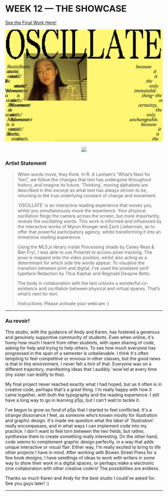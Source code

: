 # WEEK 12 — THE SHOWCASE

[See the Final Work Here!](http://jackieliiu.github.io/CODEWORDS/Week12/OSCILLATE_Final/)


<img src="Oscillate_Still.jpg">
<p align="center"><img src="OscillateSquare.gif"></p>

### Artist Statement

>When words move, they think. In R. A Lanham’s “What’s Next for Text”, we follow the changes that text has undergone throughout history, and imagine its future. ‘Thinking’, moving alphabets are described in this excerpt as what text has always striven to be, returning to the true underlying constant of change and movement.
> 
>‘OSCILLATE’ is an interactive reading experience that moves you, whilst you simultaneously move the experience. Your physical oscillation flings the camera across the screen, but more importantly, reveals the oscillating words. This work is informed and influenced by the interactive works of Myron Krueger and Zach Lieberman, as to offer that powerful participatory agency, whilst transforming it into an immersive reading experience. 
> 
>Using the ML5.js library inside Processing (made by Casey Reas & Ben Fry), I was able to use Posenet to access pose-tracking. The pose is mapped onto the video position, whilst also acting as a determinant for which side the words appear. To visualise the transition between print and digital, I’ve used the pixelated serif typeface Redaction by Titus Kaphar and Reginald Dwayne Betts.
>
>The body in collaboration with the text unlocks a wonderful co-existence and oscillation between physical and virtual spaces. That’s what’s next for text.
>
>Instructions: Please activate your webcam :)

___

### Au revoir!

This studio, with the guidance of Andy and Karen, has fostered a generous and genuinely supportive community of students. Even when online, it's funny how much I learnt from other students, with open sharing of code, asking for help and trying to help others. To see how much everyone has progressed in the span of a semester is unbelievable. I think it's often tempting to feel competitive or envious in other classes, but the good news is that in this environment, I never felt a hint of that. Everyone was on a different trajectory, manifesting ideas that I audibly 'wow'ed at every time (my sister can testify to this).

My final project never reached exactly what I had hoped, but as it often is in creative code, perhaps that's a great thing. I'm really happy with how it came together, with both the typography and the reading experience. I still have a long way to go in learning p5js, but I can't wait to tackle it.

I've begun to grow so fond of p5js that I started to feel conflicted. It's a strange dissonance I feel, as someone who’s known mostly for illustration and graphic design. It's made me question what the label of 'illustration' really encompasses, and in what ways I can implement code into my practice. I don't want to feel torn between the two fields, but rather, synthesise them to create something really interesting. On the other hand, code seems to complement graphic design perfectly, in a way that adds unique interactive or visual flair. Either way, I'm really excited to bring to life other projects I have in mind. After working with Bowen Street Press for a few book designs, I have seedlings of ideas to work with writers in some way to show their work in a digital spaces, or perhaps make a electronic zine collaboration with other creative coders! The possibilities are endless.

Thanks so much Karen and Andy for the best studio I could've asked for. See you guys later! :)

___
